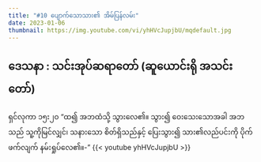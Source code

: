 ```yaml
---
title: "#10 ပျောက်သောသား၏ အိမ်ပြန်လမ်း"
date: 2023-01-06
thumbnail: https://img.youtube.com/vi/yhHVcJupjbU/mqdefault.jpg
---
```

ဒေသနာ : သင်းအုပ်ဆရာတော် (ဆူယောင်းရို အသင်းတော်) 
---
<!--more-->
ရှင်လုကာ ၁၅း၂၀ “ထ၍ အဘထံသို့ သွားလေ၏။ သွား၍ ဝေးသေးသောအခါ အဘသည် သူ့ကိုမြင်လျှင်၊ သနားသော စိတ်ရှိသည်နှင့် ပြေးသွား၍ သား၏လည်ပင်းကို ပိုက်ဖက်လျက် နမ်းရှုပ်လေ၏။-”
{{< youtube yhHVcJupjbU >}}
